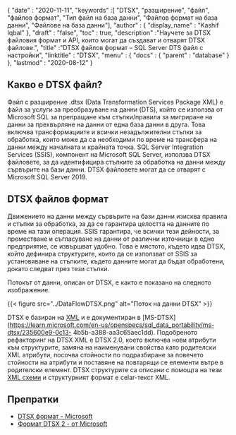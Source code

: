 {
  "date" : "2020-11-11",
  "keywords" :[ "DTSX", "разширение", "файл", "файлов формат", "Тип файл на база данни", "Файлов формат на база данни", "Файлове на база данни"],
  "author" : {
    "display_name" : "Kashif Iqbal"
},
  "draft" : "false",
  "toc" : true,
  "description" :"Научете за DTSX файловия формат и API, които могат да създават и отварят DTSX файлове.",
  "title" :"DTSX файлов формат – SQL Server DTS файл с настройки",
  "linktitle" : "DTSX",
  "menu" : {
    "docs" : {
      "parent" : "database"
}
},
  "lastmod" : "2020-08-12"
}

## Какво е DTSX файл?

Файл с разширение .dtsx (Data Transformation Services Package XML) е файл за услуги за преобразуване на данни (DTS), който се използва от Microsoft SQL за препращане към стъпки/правила за мигриране на данни за прехвърляне на данни от една база данни в друга. Това включва трансформациите и всички незадължителни стъпки за обработка, които може да са необходими по време на трансфера на данни между началната и крайната точка. SQL Server Integration Services (SSIS), компонент на Microsoft SQL Server, използва DTSX файловете, за да идентифицира стъпките за обработка на данни между сървърите на бази данни. DTSX файловете могат да се отварят с Microsoft SQL Server 2019.

## DTSX файлов формат

Движението на данни между сървърите на бази данни изисква правила и стъпки за обработка, за да се гарантира целостта на данните по време на тази операция. SSIS гарантира, че всички тези дейности, за преместване и съгласуване на данни от различни източници в едно предприятие, се извършват удобно. Това е мястото, където идва DTSX, който дефинира структурите, които да се използват от SSIS за установяване на стъпките, където данните могат да бъдат обработени, докато следват през тези стъпки.

Потокът от данни, описан от DTSX, е както е показано на следното изображение.

{{< figure src="../DataFlowDTSX.png" alt="Поток на данни DTSX" >}}

DTSX е базиран на [XML](/bg/web/xml/) и е документиран в [MS-DTSX](https://learn.microsoft.com/en-us/openspecs/sql_data_portability/ms-dtsx/235600e9-0c13- 4b5b-a388-aa3c65aec1dd). Подобреното рефакторинг на DTSX XML е DTSX 2.0, което включва нови атрибути към структурите, замяна на наименувани свойства като родителски XML атрибути, посочва стойности по подразбиране за повечето стойности на атрибути и поставяне на повтарящи се елементи вътре в родителски елемент. DTSX структурите са описани с помощта на тези [XML схеми](https://learn.microsoft.com/en-us/openspecs/sql_data_portability/ms-dtsx/e5095968-26ea-4824-a717-153ccee642dc#Appendix_A_1) и структурният формат е celar-текст XML.

## Препратки

* [DTSX формат - Microsoft](https://learn.microsoft.com/en-us/openspecs/sql_data_portability/ms-dtsx/235600e9-0c13-4b5b-a388-aa3c65aec1dd)
* [Формат DTSX 2 - от Microsoft](https://learn.microsoft.com/en-us/openspecs/sql_data_portability/ms-dtsx2/fb216aa4-62ab-41c8-a6d5-5b1002739d21)

